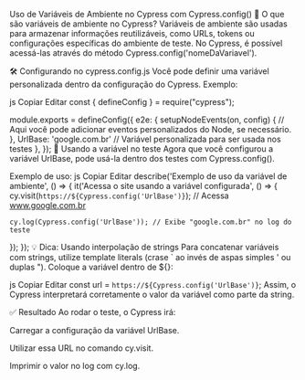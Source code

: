 Uso de Variáveis de Ambiente no Cypress com Cypress.config()
📌 O que são variáveis de ambiente no Cypress?
Variáveis de ambiente são usadas para armazenar informações reutilizáveis, como URLs, tokens ou configurações específicas do ambiente de teste. No Cypress, é possível acessá-las através do método Cypress.config('nomeDaVariavel').

🛠️ Configurando no cypress.config.js
Você pode definir uma variável personalizada dentro da configuração do Cypress. Exemplo:

js
Copiar
Editar
const { defineConfig } = require("cypress");

module.exports = defineConfig({
  e2e: {
    setupNodeEvents(on, config) {
      // Aqui você pode adicionar eventos personalizados do Node, se necessário.
    },
    UrlBase: 'google.com.br' // Variável personalizada para ser usada nos testes
  },
});
🚀 Usando a variável no teste
Agora que você configurou a variável UrlBase, pode usá-la dentro dos testes com Cypress.config().

Exemplo de uso:
js
Copiar
Editar
describe('Exemplo de uso da variável de ambiente', () => {
  it('Acessa o site usando a variável configurada', () => {
    cy.visit(`https://${Cypress.config('UrlBase')}`); // Acessa www.google.com.br

    cy.log(Cypress.config('UrlBase')); // Exibe "google.com.br" no log do teste
  });
});
💡 Dica: Usando interpolação de strings
Para concatenar variáveis com strings, utilize template literals (crase ` ao invés de aspas simples ' ou duplas "). Coloque a variável dentro de ${}:

js
Copiar
Editar
const url = `https://${Cypress.config('UrlBase')}`;
Assim, o Cypress interpretará corretamente o valor da variável como parte da string.

✅ Resultado
Ao rodar o teste, o Cypress irá:

Carregar a configuração da variável UrlBase.

Utilizar essa URL no comando cy.visit.

Imprimir o valor no log com cy.log.

